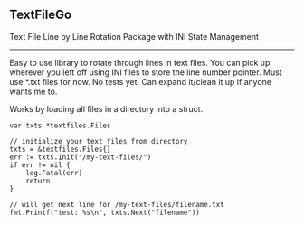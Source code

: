 ## TextFileGo

Text File Line by Line Rotation Package with INI State Management

---

Easy to use library to rotate through lines in text files. You can pick up wherever you left off using INI files to store the line number pointer. Must use \*.txt files for now. No tests yet. Can expand it/clean it up if anyone wants me to.

Works by loading all files in a directory into a struct.

```
var txts *textfiles.Files

// initialize your text files from directory
txts = &textfiles.Files{}
err := txts.Init("/my-text-files/")
if err != nil {
    log.Fatal(err)
    return
}

// will get next line for /my-text-files/filename.txt
fmt.Printf("test: %s\n", txts.Next("filename"))
```
